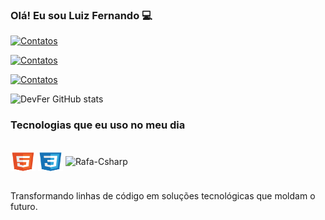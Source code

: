 
### Olá! Eu sou Luiz Fernando 💻

[![Contatos](https://img.shields.io/badge/Discord-7289DA?style=for-the-badge&logo=discord&logoColor=white)](https://discord.com/channels/@me)



[![Contatos](https://img.shields.io/badge/Instagram-E4405F?style=for-the-badge&logo=instagram&logoColor=white)](https://www.instagram.com/l_fernando62/)



[![Contatos](https://img.shields.io/badge/GitHub-100000?style=for-the-badge&logo=github&logoColor=white
)](https://github.com/LuizFernando90)


![DevFer GitHub stats](https://github-readme-stats.vercel.app/api?username=LuizFernando90&show_icons=true&theme=dark)


### Tecnologias que eu uso no meu dia 

<div style="display: inline_block"><br>
 
  
  
  <img align="center" alt="Rafa-HTML" height="30" width="40" src="https://raw.githubusercontent.com/devicons/devicon/master/icons/html5/html5-original.svg">
  <img align="center" alt="Rafa-CSS" height="30" width="40" src="https://raw.githubusercontent.com/devicons/devicon/master/icons/css3/css3-original.svg">
  <img align="center" alt="Rafa-Csharp" height="30" width="40" src="https://cdn.jsdelivr.net/gh/devicons/devicon@latest/icons/c/c-original.svg"></div><br>


           
          
Transformando linhas de código em soluções tecnológicas que moldam o futuro.







